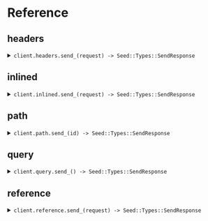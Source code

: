 # Reference
## headers
<details><summary><code>client.headers.send_(request) -> Seed::Types::SendResponse</code></summary>
<dl>
<dd>

#### 🔌 Usage

<dl>
<dd>

<dl>
<dd>

```ruby
client.headers.send_({
  endpointVersion:'02-12-2024',
  async:true,
  query:'What is the weather today'
});
```
</dd>
</dl>
</dd>
</dl>

#### ⚙️ Parameters

<dl>
<dd>

<dl>
<dd>

**endpointVersion:** `String` 
    
</dd>
</dl>

<dl>
<dd>

**async:** `Internal::Types::Boolean` 
    
</dd>
</dl>

<dl>
<dd>

**query:** `String` 
    
</dd>
</dl>
</dd>
</dl>


</dd>
</dl>
</details>

## inlined
<details><summary><code>client.inlined.send_(request) -> Seed::Types::SendResponse</code></summary>
<dl>
<dd>

#### 🔌 Usage

<dl>
<dd>

<dl>
<dd>

```ruby
client.inlined.send_({
  temperature:10.1,
  prompt:'You are a helpful assistant',
  context:"You're super wise",
  aliasedContext:"You're super wise",
  maybeContext:"You're super wise",
  objectWithLiteral:{
    nestedLiteral:{
      myLiteral:'How super cool'
    }
  },
  stream:false,
  query:'What is the weather today'
});
```
</dd>
</dl>
</dd>
</dl>

#### ⚙️ Parameters

<dl>
<dd>

<dl>
<dd>

**prompt:** `String` 
    
</dd>
</dl>

<dl>
<dd>

**context:** `String` 
    
</dd>
</dl>

<dl>
<dd>

**query:** `String` 
    
</dd>
</dl>

<dl>
<dd>

**temperature:** `Integer` 
    
</dd>
</dl>

<dl>
<dd>

**stream:** `Internal::Types::Boolean` 
    
</dd>
</dl>

<dl>
<dd>

**aliasedContext:** `String` 
    
</dd>
</dl>

<dl>
<dd>

**maybeContext:** `String` 
    
</dd>
</dl>

<dl>
<dd>

**objectWithLiteral:** `Seed::Inlined::Types::ATopLevelLiteral` 
    
</dd>
</dl>
</dd>
</dl>


</dd>
</dl>
</details>

## path
<details><summary><code>client.path.send_(id) -> Seed::Types::SendResponse</code></summary>
<dl>
<dd>

#### 🔌 Usage

<dl>
<dd>

<dl>
<dd>

```ruby
client.path.send_();
```
</dd>
</dl>
</dd>
</dl>

#### ⚙️ Parameters

<dl>
<dd>

<dl>
<dd>

**id:** `String` 
    
</dd>
</dl>
</dd>
</dl>


</dd>
</dl>
</details>

## query
<details><summary><code>client.query.send_() -> Seed::Types::SendResponse</code></summary>
<dl>
<dd>

#### 🔌 Usage

<dl>
<dd>

<dl>
<dd>

```ruby
client.query.send_({
  prompt:'You are a helpful assistant',
  optionalPrompt:'You are a helpful assistant',
  aliasPrompt:'You are a helpful assistant',
  aliasOptionalPrompt:'You are a helpful assistant',
  stream:false,
  optionalStream:false,
  aliasStream:false,
  aliasOptionalStream:false,
  query:'What is the weather today'
});
```
</dd>
</dl>
</dd>
</dl>

#### ⚙️ Parameters

<dl>
<dd>

<dl>
<dd>

**prompt:** `String` 
    
</dd>
</dl>

<dl>
<dd>

**optionalPrompt:** `String` 
    
</dd>
</dl>

<dl>
<dd>

**aliasPrompt:** `String` 
    
</dd>
</dl>

<dl>
<dd>

**aliasOptionalPrompt:** `String` 
    
</dd>
</dl>

<dl>
<dd>

**query:** `String` 
    
</dd>
</dl>

<dl>
<dd>

**stream:** `Internal::Types::Boolean` 
    
</dd>
</dl>

<dl>
<dd>

**optionalStream:** `Internal::Types::Boolean` 
    
</dd>
</dl>

<dl>
<dd>

**aliasStream:** `Internal::Types::Boolean` 
    
</dd>
</dl>

<dl>
<dd>

**aliasOptionalStream:** `Internal::Types::Boolean` 
    
</dd>
</dl>
</dd>
</dl>


</dd>
</dl>
</details>

## reference
<details><summary><code>client.reference.send_(request) -> Seed::Types::SendResponse</code></summary>
<dl>
<dd>

#### 🔌 Usage

<dl>
<dd>

<dl>
<dd>

```ruby
client.reference.send_({
  prompt:'You are a helpful assistant',
  stream:false,
  context:"You're super wise",
  query:'What is the weather today',
  containerObject:{
    nestedObjects:[{
      literal1:'literal1',
      literal2:'literal2',
      strProp:'strProp'
    }]
  }
});
```
</dd>
</dl>
</dd>
</dl>

#### ⚙️ Parameters

<dl>
<dd>

<dl>
<dd>

**request:** `Seed::Reference::Types::SendRequest` 
    
</dd>
</dl>
</dd>
</dl>


</dd>
</dl>
</details>
